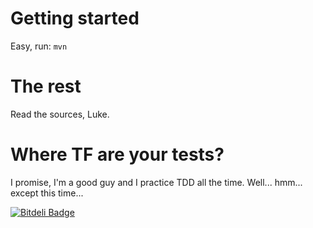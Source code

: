 # Getting started

Easy, run:  `mvn`

# The rest

Read the sources, Luke.

# Where TF are your tests?

I promise, I'm a good guy and I practice TDD all the time.
Well... hmm... except this time...


[![Bitdeli Badge](https://d2weczhvl823v0.cloudfront.net/fbiville/spring-example-survey/trend.png)](https://bitdeli.com/free "Bitdeli Badge")

